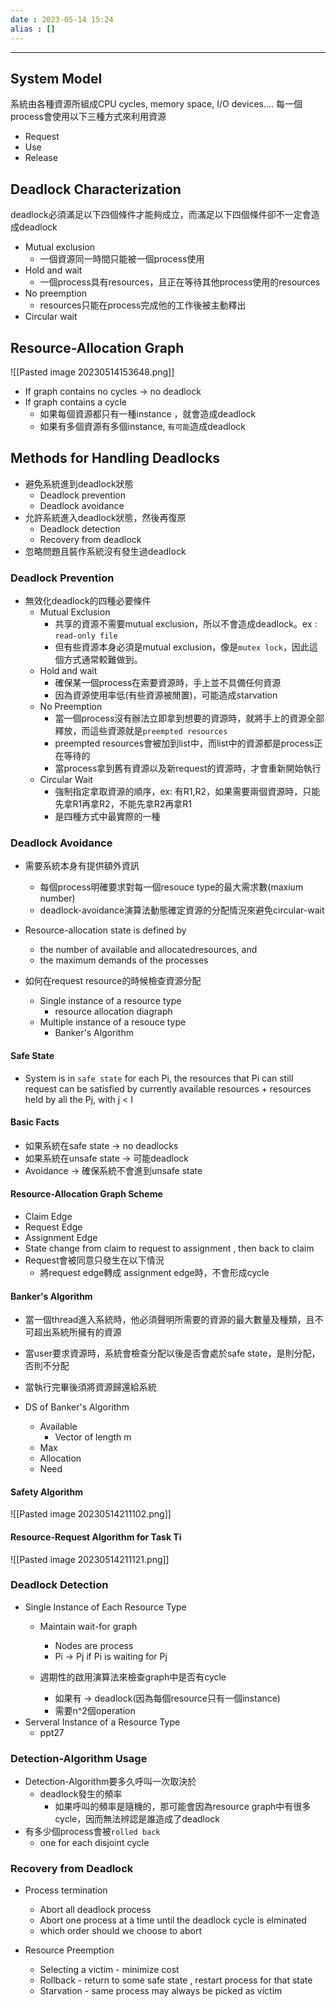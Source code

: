 ```yaml
---
date : 2023-05-14 15:24 
alias : []
---
```

---

## System Model

系統由各種資源所組成CPU cycles, memory space, I/O devices....
每一個process會使用以下三種方式來利用資源
+ Request
+ Use
+ Release

## Deadlock Characterization

deadlock必須滿足以下四個條件才能夠成立，而滿足以下四個條件卻不一定會造成deadlock
+ Mutual exclusion
	+ 一個資源同一時間只能被一個process使用 
+ Hold and wait
	+ 一個process具有resources，且正在等待其他process使用的resources
+ No preemption
	+ resources只能在process完成他的工作後被主動釋出
+ Circular wait

## Resource-Allocation Graph
![[Pasted image 20230514153648.png]]

+ If graph contains no cycles -> no deadlock
+ If graph contains a cycle 
	+ 如果每個資源都只有一種instance ，就會造成deadlock
	+ 如果有多個資源有多個instance,  `有可能`造成deadlock

## Methods for Handling Deadlocks

+ 避免系統進到deadlock狀態
	+ Deadlock prevention
	+ Deadlock avoidance
+ 允許系統進入deadlock狀態，然後再復原
	+ Deadlock detection
	+ Recovery from deadlock
+ 忽略問題且裝作系統沒有發生過deadlock

### Deadlock Prevention

+ 無效化deadlock的四種必要條件
	+ Mutual Exclusion
		+ 共享的資源不需要mutual exclusion，所以不會造成deadlock。ex : `read-only file`
		+ 但有些資源本身必須是mutual exclusion，像是`mutex lock`，因此這個方式通常較難做到。
	+ Hold and wait
		+ 確保某一個process在索要資源時，手上並不具備任何資源
		+ 因為資源使用率低(有些資源被閒置)，可能造成starvation
	+ No Preemption
		+ 當一個process沒有辦法立即拿到想要的資源時，就將手上的資源全部釋放，而這些資源就是`preempted resources`
		+ preempted resources會被加到list中，而list中的資源都是process正在等待的
		+ 當process拿到舊有資源以及新request的資源時，才會重新開始執行
	+ Circular Wait
		+ 強制指定拿取資源的順序，ex: 有R1,R2，如果需要兩個資源時，只能先拿R1再拿R2，不能先拿R2再拿R1
		+ 是四種方式中最實際的一種
	
### Deadlock Avoidance

+ 需要系統本身有提供額外資訊
	+ 每個process明確要求對每一個resouce type的最大需求數(maxium number)
	+ deadlock-avoidance演算法動態確定資源的分配情況來避免circular-wait

+ Resource-allocation state is defined by 
	+ the number of available and allocatedresources, and 
	+ the maximum demands of the processes

+ 如何在request resource的時候檢查資源分配
	+ Single instance of a resource type
		+ resource allocation diagraph
	+ Multiple instance of a resouce type
		+ Banker's Algorithm
	
#### Safe State

+ System is in `safe state` for each Pi, the resources that Pi can still request can be satisfied by currently available resources + resources held by all the Pj, with j < I

#### Basic Facts

+ 如果系統在safe state -> no deadlocks
+ 如果系統在unsafe state -> 可能deadlock
+ Avoidance -> 確保系統不會進到unsafe state

#### Resource-Allocation Graph Scheme

+ Claim Edge
+ Request Edge
+ Assignment Edge
+ State change from claim to request to assignment , then back to claim
+ Request會被同意只發生在以下情況
	+ 將request edge轉成 assignment edge時，不會形成cycle

#### Banker's Algorithm

+ 當一個thread進入系統時，他必須聲明所需要的資源的最大數量及種類，且不可超出系統所擁有的資源
+ 當user要求資源時，系統會檢查分配以後是否會處於safe state，是則分配，否則不分配
+ 當執行完畢後須將資源歸還給系統

+ DS of Banker's Algorithm
	+ Available
		+ Vector of length m 
	+ Max		
	+ Allocation
	+ Need

#### Safety Algorithm
![[Pasted image 20230514211102.png]]

#### Resource-Request Algorithm for Task Ti

![[Pasted image 20230514211121.png]]

### Deadlock Detection

+ Single Instance of Each Resource Type
	+ Maintain wait-for graph
		+ Nodes are process
		+ Pi -> Pj if Pi is waiting for Pj

	+ 週期性的啟用演算法來檢查graph中是否有cycle
		+ 如果有 -> deadlock(因為每個resource只有一個instance)
		+ 需要n^2個operation
+ Serveral Instance of a Resource Type
	+ ppt27

### Detection-Algorithm Usage

+ Detection-Algorithm要多久呼叫一次取決於
	+ deadlock發生的頻率
		+ 如果呼叫的頻率是隨機的，那可能會因為resource graph中有很多cycle，因而無法辨認是誰造成了deadlock
+  有多少個process會被`rolled back`
	+ one for each disjoint cycle

### Recovery from Deadlock

+ Process termination
	+ Abort all deadlock process
	+ Abort one process at a time until the deadlock cycle is elminated
	+ which order should we choose to abort

+ Resource Preemption
	+ Selecting a victim - minimize cost
	+ Rollback  - return to some safe state , restart process for that state
	+ Starvation - same process may always be picked as victim
